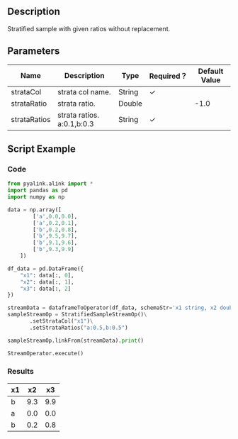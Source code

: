 ## Description
Stratified sample with given ratios without replacement.

## Parameters
| Name | Description | Type | Required？ | Default Value |
| --- | --- | --- | --- | --- |
| strataCol | strata col name. | String | ✓ |  |
| strataRatio | strata ratio. | Double |  | -1.0 |
| strataRatios | strata ratios. a:0.1,b:0.3 | String | ✓ |  |

## Script Example

### Code

```python
from pyalink.alink import *
import pandas as pd
import numpy as np

data = np.array([
        ['a',0.0,0.0],
        ['a',0.2,0.1],
        ['b',0.2,0.8],
        ['b',9.5,9.7],
        ['b',9.1,9.6],
        ['b',9.3,9.9]
    ])

df_data = pd.DataFrame({
    "x1": data[:, 0],
    "x2": data[:, 1],
    "x3": data[:, 2]
})

streamData = dataframeToOperator(df_data, schemaStr='x1 string, x2 double, x3 double', op_type='stream')
sampleStreamOp = StratifiedSampleStreamOp()\
       .setStrataCol("x1")\
       .setStrataRatios("a:0.5,b:0.5")

sampleStreamOp.linkFrom(streamData).print()

StreamOperator.execute()
```
### Results

x1|x2|x3
---|---|---
b|9.3|9.9
a|0.0|0.0
b|0.2|0.8



